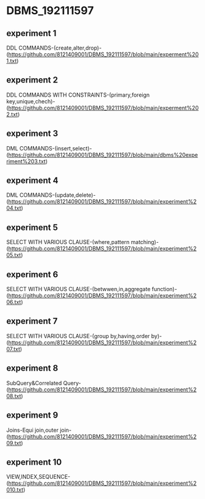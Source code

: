 # DBMS_192111597
## experiment 1
DDL COMMANDS-(create,alter,drop)-(https://github.com/8121409001/DBMS_192111597/blob/main/experment%201.txt)
## experiment 2
DDL COMMANDS WITH CONSTRAINTS-(primary,foreign key,unique,chech)-(https://github.com/8121409001/DBMS_192111597/blob/main/experment%202.txt)
## experiment 3
DML COMMANDS-(insert,select)-(https://github.com/8121409001/DBMS_192111597/blob/main/dbms%20experiment%203.txt)
## experiment 4
DML COMMANDS-(update,delete)-(https://github.com/8121409001/DBMS_192111597/blob/main/experiment%204.txt)
## experiment 5
SELECT WITH VARIOUS CLAUSE-(where,pattern matching)-(https://github.com/8121409001/DBMS_192111597/blob/main/experiment%205.txt)
## experiment 6
SELECT WITH VARIOUS CLAUSE-(betwwen,in,aggregate function)-(https://github.com/8121409001/DBMS_192111597/blob/main/experiment%206.txt)
## experiment 7
SELECT WITH VARIOUS CLAUSE-(group by,having,order by)-(https://github.com/8121409001/DBMS_192111597/blob/main/experiment%207.txt)
## experiment 8
SubQuery&Correlated Query-(https://github.com/8121409001/DBMS_192111597/blob/main/experiment%208.txt)
## experiment 9
Joins-Equi join,outer join-(https://github.com/8121409001/DBMS_192111597/blob/main/experiment%209.txt)
## experiment 10
VIEW,INDEX,SEQUENCE-(https://github.com/8121409001/DBMS_192111597/blob/main/experiment%2010.txt)
